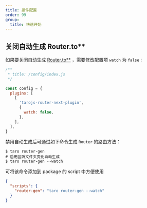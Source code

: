 ```yaml
---
title: 插件配置
order: 99
group:
  title: 快速开始
---
```


## 关闭自动生成 Router.to\*\* 

如果要关闭自动生成 [Router.to\*\*](/api/class/router#to-options-) ，需要修改配置项 `watch` 为 `false：`

```javascript | pure
/**
 * title: /config/index.js
 */

const config = {
  plugins: [
    [
      'tarojs-router-next-plugin',
      {
        watch: false,
      },
    ],
  ],
}
```

禁用自动生成后可通过如下命令生成 `Router` 的路由方法：

```shell
$ taro router-gen
# 启用监听文件夹变化自动生成
$ taro router-gen --watch
```

可将该命令添加到 package 的 script 中方便使用

```json
{
  "scripts": {
    "router-gen": "taro router-gen --watch"
  }
}
```
